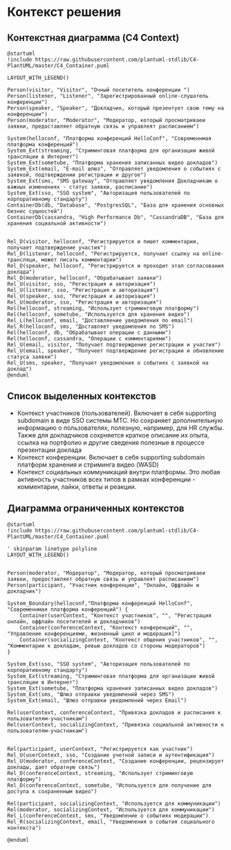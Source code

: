 # Контекст решения
<!-- Окружение системы (роли, участники, внешние системы) и связи системы с ним. Диаграмма контекста C4 и текстовое описание. 
Подробнее: https://confluence.mts.ru/pages/viewpage.action?pageId=375783261
-->

## Контекстная диаграмма (C4 Context)

```plantuml
@startuml
!include https://raw.githubusercontent.com/plantuml-stdlib/C4-PlantUML/master/C4_Container.puml

LAYOUT_WITH_LEGEND()

Person(visitor, "Visitor", "Очный посетитель конференции ")
Person(listener, "Listener", "Зарегистрированный online-слушатель конференции")
Person(speaker, "Speaker", "Докладчик, который презентует свою тему на конференции")
Person(moderator, "Moderator", "Модератор, который просматриваеи заявки, предоставляет обратную связь и управлеят расписанием")

System(helloconf, "Платформа конференций HelloConf", "Современнмая платформа конференций")
System_Ext(streaming, "Стриминговая платформа для организации живой трансляции в Интернет")
System_Ext(sometube, "Платформа хранения записанных видео докладов")
System_Ext(email, "E-mail шлюз", "Отправляет уведомления о событиях с заявкой, подтверждении регистрации и другое")
System_Ext(sms, "SMS gateway", "Отправляет уведомления Докладчикам о важных изменениях - статус заявки, расписание")
System_Ext(sso, "SSO system", "Авторизация пользователей по корпоративному стандарту")
ContainerDb(db, "Database", "PostgresSQL", "База для хранения основных бизнес сущностей")
ContainerDb(cassandra, "High Performance Db", "CassandraDB", "База для хранения социальной активности")


Rel_D(visitor, helloconf, "Регистрируется и пишет комментарии, получает подтверждение участия")
Rel_D(listener, helloconf, "Регистрируется, получает ссылку на online-трансляци, может писать комментарии")
Rel_D(speaker, helloconf, "Регистрируется и проходит этап согласования доклада")
Rel_D(moderator, helloconf, "Обрабатывает заявки")
Rel_U(visitor, sso, "Регистрация и авторизация")
Rel_U(listener, sso, "Регистрация и авторизация")
Rel_U(speaker, sso, "Регистрация и авторизация")
Rel_U(moderator, sso, "Регистрация и авторизация")
Rel(helloconf, streaming, "Использует стриминговую платформу")
Rel(helloconf, sometube, "Используется для хранения видео")
Rel_L(helloconf, email, "Доставляение уведомления по email")
Rel_R(helloconf, sms, "Доставляет уведомления по SMS")
Rel(helloconf, db, "Обрабатывает операции с данными")
Rel(helloconf, cassandra, "Операции с комментариями")
Rel_U(email, visitor, "Получает подтверждение регистрации и участия")
Rel_U(email, speaker, "Получеет подтверждение регистрации и обновление статуса заявки")
Rel_U(sms, speaker, "Получает уведомления о событиях с заявкой на доклад")
@enduml
```

## Список выделенных контекстов

* Контекст участников (пользователей). Включает в себя supporting subdomain в виде SSO системы МТС. Но сохраняет дополнительную информацию о пользователях, полезную, например, для HR службы. Также для докладчиков сохрняется краткое описание их опыта, ссылка на портфолио и другие сведения полезные в процессе презентации доклада
* Контекст конференции. Включает в себя supporting subdomain платформ хранения и стриминга видео (WASD)
* Контекст социальных коммуникаций внутри платформы. Это любая активность участников всех типов в рамках конференции - комментарии, лайки, ответы и реакции.

## Диаграмма ограниченных контекстов
  
<!-- Диаграмма ограниченных контекстов -->

```plantuml
@startuml
!include https://raw.githubusercontent.com/plantuml-stdlib/C4-PlantUML/master/C4_Container.puml

' skinparam linetype polyline
LAYOUT_WITH_LEGEND()


Person(moderator, "Модератор", "Модератор, который просматриваеи заявки, предоставляет обратную связь и управлеят расписанием")
Person(participant, "Участник конференции", "Онлайн, Оффлайн и докладчик")

System_Boundary(helloconf,"Платформа конференций HelloConf", "Современнмая платформа конференций") {
    Container(userContext, "Контекст участников", "", "Регистрация онлайн, оффлайн посетителей и докладчиков")
    Container(conferenceContext, "Контекст конференций", "", "Управление конференциями, жизненный цикл и модерация]")
    Container(socializingContext, "Контекст общения участников", "", "Комментарии к докладам, ревью докладов со стороны модераторов")
}

System_Ext(sso, "SSO system", "Авторизация пользователей по корпоративному стандарту")
System_Ext(streaming, "Стриминговая платформа для организации живой трансляции в Интернет")
System_Ext(sometube, "Платформа хранения записанных видео докладов")
System_Ext(sms, "Шлюз отправки уведомлений через SMS")
System_Ext(email, "Шлюз отправки уведомлений через Email")

Rel(userContext, conferenceContext, "Привязка докладов и расписания к пользователям-участникам")
Rel(userContext, socializingContext, "Привязка социальной активности к пользователям-участникам")


Rel(participant, userContext, "Регистрируется как участник")
Rel_U(userContext, sso, "Создание учетной записи и аутентификация")
Rel_U(moderator, conferenceContext, "Создание конференции, рецензирует доклады, дает обратную связь")
Rel_D(conferenceContext, streaming, "Использует стриминговую платформу")
Rel_D(conferenceContext, sometube, "Используется для получение для доступа к сохраненным видео") 

Rel(participant, socializingContext, "Используется для коммуникации")
Rel(moderator, socializingContext, "Используется для коммуникации")
Rel_L(conferenceContext, sms, "Уведомление о событиях модерации")
Rel_R(socializingContext, email, "Уведомления о события социального контекста")

@enduml
```